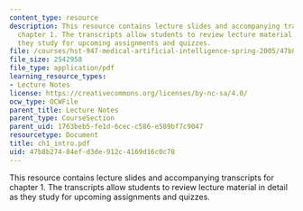 ```yaml
---
content_type: resource
description: This resource contains lecture slides and accompanying transcripts for
  chapter 1. The transcripts allow students to review lecture material in detail as
  they study for upcoming assignments and quizzes.
file: /courses/hst-947-medical-artificial-intelligence-spring-2005/47b8b27484efd3de912c4169d16c0c78_ch1_intro.pdf
file_size: 2542958
file_type: application/pdf
learning_resource_types:
- Lecture Notes
license: https://creativecommons.org/licenses/by-nc-sa/4.0/
ocw_type: OCWFile
parent_title: Lecture Notes
parent_type: CourseSection
parent_uid: 1763beb5-fe1d-6cec-c586-e589bf7c9047
resourcetype: Document
title: ch1_intro.pdf
uid: 47b8b274-84ef-d3de-912c-4169d16c0c78
---
```

This resource contains lecture slides and accompanying transcripts for chapter 1. The transcripts allow students to review lecture material in detail as they study for upcoming assignments and quizzes.